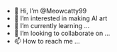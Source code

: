 - 👋 Hi, I’m @Meowcatty99
- 👀 I’m interested in making AI art
- 🌱 I’m currently learning ...
- 💞️ I’m looking to collaborate on ...
- 📫 How to reach me ...

<!---
Meowcatty99/Meowcatty99 is a ✨ special ✨ repository because its `README.md` (this file) appears on your GitHub profile.
You can click the Preview link to take a look at your changes.
--->
